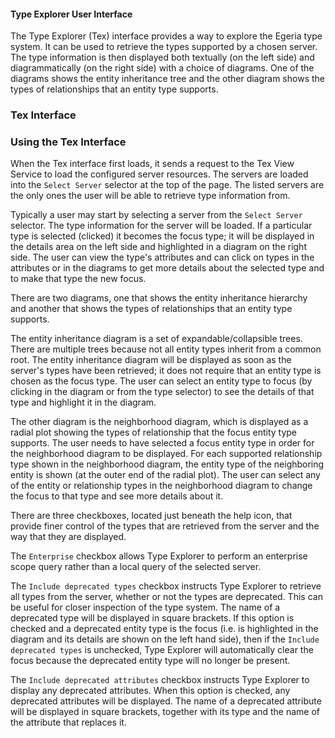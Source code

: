 #### Type Explorer User Interface

The Type Explorer (Tex) interface provides a way to explore the Egeria type system. It can be used to retrieve the types supported by a chosen server. The type information is then displayed both textually (on the left side) and diagrammatically (on the right side) with a choice of diagrams. One of the diagrams shows the entity inheritance tree and the other diagram shows the types of relationships that an entity type supports.


### Tex Interface

### Using the Tex Interface
When the Tex interface first loads, it sends a request to the Tex View Service to load the configured server resources. The servers are loaded into the `Select Server` selector at the top of the page.
The listed servers are the only ones the user will be able to retrieve type information from.

<p>

Typically a user may start by selecting a server from the `Select Server` selector. The type information for the server will be loaded. If a particular type is selected (clicked) it becomes the focus type; it will be displayed in the details area on the left side and highlighted in a diagram on the right side. The user can view the type's attributes and can click on types in the attributes or in the diagrams to get more details about the selected type and to make that type the new focus.

<p>

There are two diagrams, one that shows the entity inheritance hierarchy and another that shows the types of relationships that an entity type supports.
<p>

The entity inheritance diagram is a set of expandable/collapsible trees. There are multiple trees because not all entity types inherit from a common root. The entity inheritance diagram will be displayed as soon as the server's types have been retrieved; it does not require that an entity type is chosen as the focus type. The user can select an entity type to focus (by clicking in the diagram or from the type selector) to see the details of that type and highlight it in the diagram.
<p>

The other diagram is the neighborhood diagram, which is displayed as a radial plot showing the types of relationship that the focus entity type supports. The user needs to have selected a focus entity type in order for the neighborhood diagram to be displayed. For each supported relationship type shown in the neighborhood diagram, the entity type of the neighboring entity is shown (at the outer end of the radial plot). The user can select any of the entity or relationship types in the neighborhood diagram to change the focus to that type and see more details about it.
<p>
There are three checkboxes, located just beneath the help icon, that provide finer control of the types that are retrieved from the server and the way that they are displayed.

<p>

The `Enterprise` checkbox allows Type Explorer to perform an enterprise scope query rather than a local query of the selected server.

<p>

The `Include deprecated types` checkbox instructs Type Explorer to retrieve all types from the server, whether or not the types are deprecated. This can be useful for closer inspection of the type system. The name of a deprecated type will be displayed in square brackets. If this option is checked and a deprecated entity type is the focus (i.e. is highlighted in the diagram and its details are shown on the left hand side), then if the `Include deprecated types` is unchecked, Type Explorer will
automatically clear the focus because the deprecated entity type will no longer be present.

<p>

The `Include deprecated attributes` checkbox instructs Type Explorer to display any deprecated attributes. When this option is checked, any deprecated attributes will be displayed. The name of a deprecated attribute will be displayed in square brackets, together with its type and the name of the attribute that replaces it.

